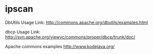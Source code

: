 ipscan
======

DbUtils Usage
Link: http://commons.apache.org/dbutils/examples.html

dbcp Usage
Link: http://svn.apache.org/viewvc/commons/proper/dbcp/trunk/doc/

Apache commons examples
http://www.kodejava.org/